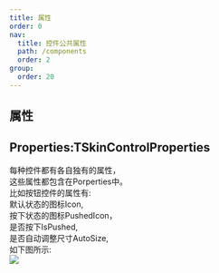```yaml
---
title: 属性
order: 0
nav:
  title: 控件公共属性
  path: /components
  order: 2
group:
  order: 20
---
```


## 属性


## Properties:TSkinControlProperties
每种控件都有各自独有的属性，  
这些属性都包含在Porperties中。  
比如按钮控件的属性有:  
    默认状态的图标Icon,  
    按下状态的图标PushedIcon，  
    是否按下IsPushed,  
    是否自动调整尺寸AutoSize,  
如下图所示:  
![](http://www.orangeui.cn/orangeuiblog/OrangeUI/1.0.OrangeUI%E6%8E%A7%E4%BB%B6%E4%BD%BF%E7%94%A8%E5%9F%BA%E7%A1%80(%E8%AD%A6%E5%91%8A;%E5%BF%85%E7%9C%8B).files/image001.png)





 



